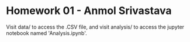 # Homework 01 - Anmol Srivastava
Visit data/ to access the .CSV file, and visit analysis/ to access the jupyter notebook named 'Analysis.ipynb'. 
